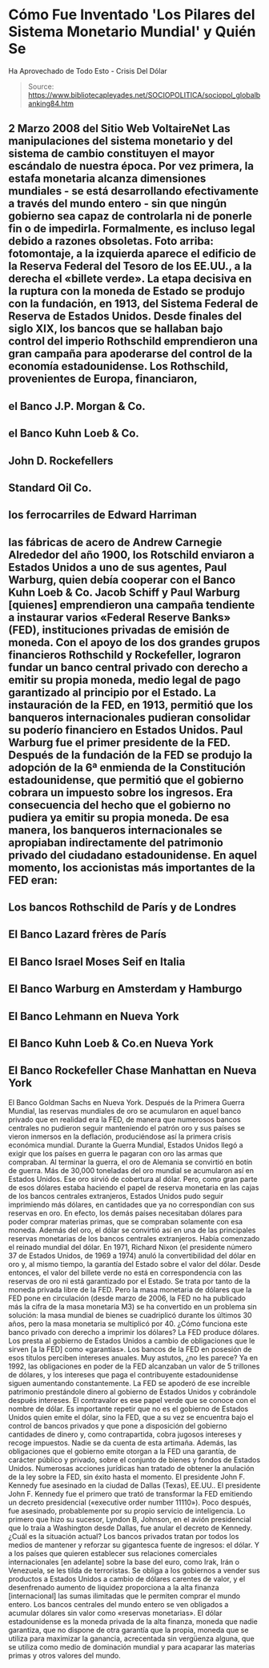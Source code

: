 # Cómo Fue Inventado 'Los Pilares del Sistema Monetario Mundial' y Quién Se 
Ha Aprovechado de Todo Esto - Crisis Del Dólar

> Source: https://www.bibliotecapleyades.net/SOCIOPOLITICA/sociopol_globalbanking84.htm

2 Marzo 2008
del Sitio Web
VoltaireNet
Las manipulaciones del sistema monetario y del sistema de cambio constituyen
el mayor escándalo de nuestra época.
Por vez primera, la estafa monetaria
alcanza dimensiones mundiales - se está desarrollando efectivamente a través
del mundo entero - sin que ningún gobierno sea capaz de controlarla ni de
ponerle fin o de impedirla.
Formalmente, es incluso legal debido a razones
obsoletas.
Foto arriba: fotomontaje,
a la izquierda aparece el edificio de la Reserva
Federal del Tesoro de los EE.UU.,
a la derecha el «billete verde».
La etapa decisiva en la ruptura con la moneda de Estado se produjo con la
fundación, en 1913, del Sistema Federal de Reserva de Estados Unidos.
Desde
finales del siglo XIX, los bancos que se hallaban bajo control del imperio
Rothschild emprendieron una gran campaña para apoderarse del control de la
economía estadounidense.
Los Rothschild, provenientes de Europa, financiaron,
-
el Banco J.P. Morgan & Co.
-
el Banco Kuhn Loeb & Co.
-
John D. Rockefellers
-
Standard Oil Co.
-
los ferrocarriles de Edward Harriman
-
las fábricas de
acero de Andrew Carnegie
Alrededor del año 1900, los Rotschild enviaron a Estados Unidos a uno de sus
agentes, Paul Warburg, quien debía cooperar con el Banco Kuhn Loeb & Co.
Jacob Schiff y Paul Warburg [quienes] emprendieron una campaña tendiente a
instaurar varios «Federal Reserve Banks» (FED), instituciones privadas de
emisión de moneda.
Con el apoyo de los dos grandes grupos financieros
Rothschild y
Rockefeller, lograron fundar un banco central privado con
derecho a emitir su propia moneda, medio legal de pago garantizado al
principio por el Estado.
La instauración de
la FED, en 1913, permitió que
los banqueros internacionales pudieran consolidar su poderío financiero en
Estados Unidos.
Paul Warburg fue el primer presidente de la FED.
Después de la fundación de la FED se produjo la adopción de la
6ª enmienda
de la Constitución estadounidense, que permitió que el gobierno cobrara un
impuesto sobre los ingresos. Era consecuencia del hecho que el gobierno no
pudiera ya emitir su propia moneda.
De esa manera, los banqueros
internacionales se apropiaban indirectamente del patrimonio privado del
ciudadano estadounidense.
En aquel momento, los accionistas más importantes
de la FED eran:
-
Los bancos Rothschild de París y de Londres
-
El Banco Lazard frères de París
-
El Banco Israel Moses Seif en Italia
-
El Banco Warburg en Amsterdam y Hamburgo
-
El Banco Lehmann en Nueva York
-
El Banco Kuhn Loeb & Co.en Nueva York
-
El Banco Rockefeller Chase Manhattan en Nueva York
-
El Banco Goldman Sachs en Nueva York.
Después de la Primera Guerra Mundial, las reservas mundiales de oro se
acumularon en aquel banco privado que en realidad era la FED, de manera que
numerosos bancos centrales no pudieron seguir manteniendo el patrón oro y
sus países se vieron inmersos en la deflación, produciéndose así la primera
crisis económica mundial.
Durante la Guerra Mundial, Estados Unidos llegó a exigir que los países en
guerra le pagaran con oro las armas que compraban. Al terminar la guerra, el
oro de Alemania se convirtió en botín de guerra. Más de 30,000 toneladas del
oro mundial se acumularon así en Estados Unidos.
Ese oro sirvió de cobertura al dólar. Pero, como gran parte de esos dólares
estaba haciendo el papel de reserva monetaria en las cajas de los bancos
centrales extranjeros, Estados Unidos pudo seguir imprimiendo más dólares,
en cantidades que ya no correspondían con sus reservas en oro.
En efecto, los demás países necesitaban dólares para poder comprar materias
primas, que se compraban solamente con esa moneda. Además del oro, el dólar
se convirtió así en una de las principales reservas monetarias de los bancos
centrales extranjeros.
Había comenzado el reinado mundial del dólar.
En 1971, Richard Nixon (el
presidente número 37 de Estados Unidos, de 1969 a 1974) anuló la
convertibilidad del dólar en oro y, al mismo tiempo, la garantía del Estado
sobre el valor del dólar. Desde entonces, el valor del billete verde no está
en correspondencia con las reservas de oro ni está garantizado por el
Estado.
Se trata por tanto de la moneda privada libre de la FED.
Pero la
masa monetaria de dólares que la FED pone en circulación (desde marzo de
2006, la FED no ha publicado más la cifra de la masa monetaria M3) se ha
convertido en un problema sin solución: la masa mundial de bienes se
cuadriplicó durante los últimos 30 años, pero la masa monetaria se
multiplicó por 40.
¿Cómo funciona este banco privado con derecho a imprimir los dólares? La FED
produce dólares. Los presta al gobierno de Estados Unidos a cambio de
obligaciones que le sirven [a la FED] como «garantías». Los bancos de la FED
en posesión de esos títulos perciben intereses anuales. Muy astutos, ¿no les
parece?
Ya en 1992, las obligaciones en poder de la FED alcanzaban un valor de 5
trillones de dólares, y los intereses que paga el contribuyente
estadounidense siguen aumentando constantemente. La FED se apoderó de ese
increíble patrimonio prestándole dinero al gobierno de Estados Unidos y
cobrándole después intereses.
El contravalor es ese papel verde que se
conoce con el nombre de dólar.
Es importante repetir que no es el gobierno de Estados Unidos quien emite el
dólar, sino la FED, que a su vez se encuentra bajo el control de bancos
privados y que pone a disposición del gobierno cantidades de dinero y, como
contrapartida, cobra jugosos intereses y recoge impuestos. Nadie se da
cuenta de esta artimaña.
Además, las obligaciones que el gobierno emite
otorgan a la FED una garantía, de carácter público y privado, sobre el
conjunto de bienes y fondos de Estados Unidos.
Numerosas acciones jurídicas
han tratado de obtener la anulación de la ley sobre la FED, sin éxito hasta
el momento.
El presidente John F. Kennedy fue asesinado en la ciudad de Dallas (Texas),
EE.UU..
El presidente John F. Kennedy fue el primero que trató de transformar la FED
emitiendo un decreto presidencial («executive order number 11110»).
Poco
después, fue asesinado, probablemente por su propio servicio de inteligencia.
Lo primero que hizo su sucesor, Lyndon B, Johnson, en el avión presidencial
que lo traía a Washington desde Dallas, fue anular el decreto de Kennedy.
¿Cuál es la situación actual?
Los bancos privados tratan por todos los
medios de mantener y reforzar su gigantesca fuente de ingresos: el dólar.
Y a los países que quieren establecer sus relaciones comerciales
internacionales [en adelante] sobre la base del euro, como Irak, Irán o
Venezuela, se les tilda de terroristas.
Se obliga a los gobiernos a vender sus productos a Estados Unidos a cambio
de dólares carentes de valor, y el desenfrenado aumento de liquidez
proporciona a la alta finanza [internacional] las sumas ilimitadas que le
permiten comprar el mundo entero.
Los bancos centrales del mundo entero se ven obligados a acumular dólares
sin valor como «reservas monetarias».
El dólar estadounidense es la moneda
privada de la alta finanza, moneda que nadie garantiza, que no dispone de
otra garantía que la propia, moneda que se utiliza para maximizar la
ganancia, acrecentada sin vergüenza alguna, que se utiliza como medio de
dominación mundial y para acaparar las materias primas y otros valores del
mundo.
